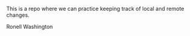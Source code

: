 This is a repo where we can practice keeping track of local and remote 
changes.

Ronell Washington
